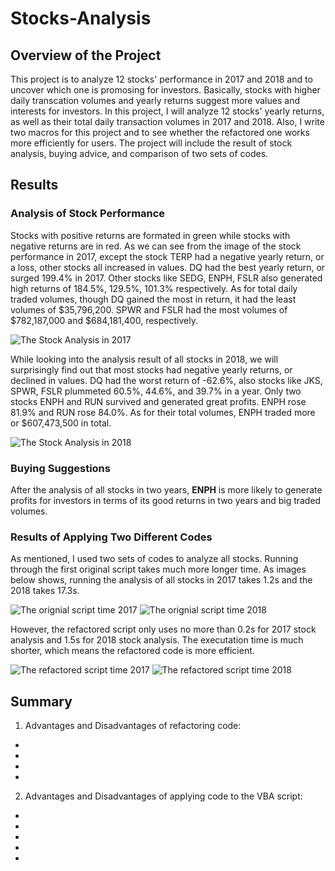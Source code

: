 # Stocks-Analysis
## Overview of the Project
This project is to analyze 12 stocks' performance in 2017 and 2018 and to uncover which one is promosing for investors. Basically, stocks with higher daily transcation volumes and yearly returns suggest more values and interests for investors. In this project, I will analyze 12 stocks' yearly returns, as well as their total daily transaction volumes in 2017 and 2018. Also, I write two macros for this project and to see whether the refactored one works more efficiently for users. The project will include the result of stock analysis, buying advice, and comparison of two sets of codes.

## Results
### Analysis of Stock Performance
Stocks with positive returns are formated in green while stocks with negative returns are in red. As we can see from the image of the stock performance in 2017, except the stock TERP had a negative yearly return, or a loss, other stocks all increased in values. DQ had the best yearly return, or surged 199.4% in 2017. Other stocks like SEDG, ENPH, FSLR also generated high returns of 184.5%, 129.5%, 101.3% respectively. As for total daily traded volumes, though DQ gained the most in return, it had the least volumes of $35,796,200. SPWR and FSLR had the most volumes of $782,187,000 and $684,181,400, respectively.

![The Stock Analysis in 2017](https://github.com/ZiwenLyu/stocks-analysis/blob/main/2017%20analysis%20result.png)

While looking into the analysis result of all stocks in 2018, we will surprisingly find out that most stocks had negative yearly returns, or declined in values. DQ had the worst return of -62.6%, also stocks like JKS, SPWR, FSLR plummeted 60.5%, 44.6%, and 39.7% in a year. Only two stocks ENPH and RUN survived and generated great profits. ENPH rose 81.9% and RUN rose 84.0%. As for their total volumes, ENPH traded more or $607,473,500 in total.

![The Stock Analysis in 2018](https://github.com/ZiwenLyu/stocks-analysis/blob/main/2018%20analysis%20result.png)


### Buying Suggestions
After the analysis of all stocks in two years, **ENPH** is more likely to generate profits for investors in terms of its good returns in two years and big traded volumes. 


### Results of Applying Two Different Codes
As mentioned, I used two sets of codes to analyze all stocks. Running through the first original script takes much more longer time. As images below shows, running the analysis of all stocks in 2017 takes 1.2s and the 2018 takes 17.3s.

![The orignial script time 2017](https://github.com/ZiwenLyu/stocks-analysis/blob/main/2017%20original%20script%20analysis%20time.png)
![The orignial script time 2018](https://github.com/ZiwenLyu/stocks-analysis/blob/main/2018%20orignial%20script%20analysis%20time.png)

However, the refactored script only uses no more than 0.2s for 2017 stock analysis and 1.5s for 2018 stock analysis. The executation time is much shorter, which means the refactored code is more efficient.

![The refactored script time 2017](https://github.com/ZiwenLyu/stocks-analysis/blob/main/resources/VBA_Challenge_2017.png)
![The refactored script time 2018](https://github.com/ZiwenLyu/stocks-analysis/blob/main/resources/VBA_Challenge_2018.png)


## Summary 

1. Advantages and Disadvantages of refactoring code:

-
-
-
-


2. Advantages and Disadvantages of applying code to the VBA script:


-
-
-
-
-
